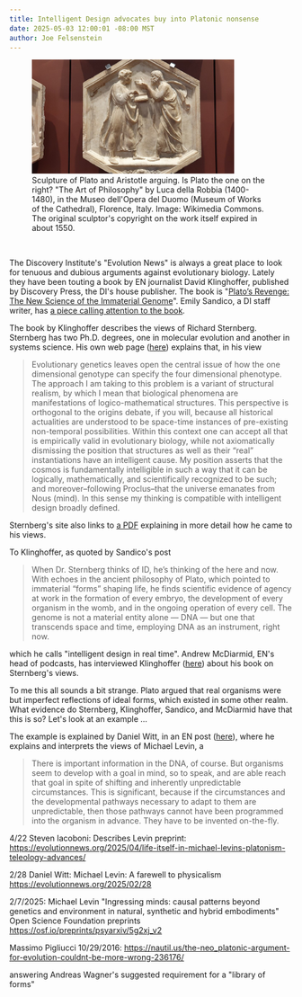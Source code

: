 ```yaml
---
title: Intelligent Design advocates buy into Platonic nonsense
date: 2025-05-03 12:00:01 -08:00 MST
author: Joe Felsenstein
---
```


<figure><img src="/uploads/2025/Plato_and_Aristotle_by_Luca_della_Robbia.jpg" alt="[Sculpture of Plato and Aristotle arguing]" width="360px" />
<figcaption>Sculpture of Plato and Aristotle arguing.  Is Plato the one on the right?  "The Art of Philosophy"  by  Luca della Robbia (1400-1480), in 
the Museo dell'Opera del Duomo (Museum of Works of the Cathedral), Florence, Italy.  Image: Wikimedia Commons.  The original sculptor's copyright on the work itself expired in about 1550.</figure>

<p>&nbsp;</p>


The Discovery Institute's "Evolution News" is always a great place to look for tenuous and dubious arguments against evolutionary 
biology.  Lately they have been touting a book by EN journalist David Klinghoffer, published by Discovery Press, 
the DI's house publisher.  The book is "[Plato’s Revenge: The New Science of the Immaterial Genome](https://discovery.press/b/platos-revenge/)".   Emily Sandico, a DI staff writer, has [a piece calling attention to the book]( https://evolutionnews.org/2025/04/platos-revenge-intelligent-design-in-real-time/).

The book by Klinghoffer describes the views of Richard Sternberg.  Sternberg has two 
Ph.D. degrees, one in molecular evolution and another in systems science.  His
own web page ([here](https://richardsternberg.com/)) explains that, in his view

> Evolutionary genetics leaves open the central issue of how the one dimensional genotype can specify the four dimensional phenotype. The approach I am taking to this problem is a variant of structural realism, by which I mean that biological phenomena are manifestations of logico-mathematical structures. This perspective is orthogonal to the origins debate, if you will, because all historical actualities are understood to be space-time instances of pre-existing non-temporal possibilities. Within this context one can accept all that is empirically valid in evolutionary biology, while not axiomatically dismissing the position that structures as well as their “real” instantiations have an intelligent cause. My position asserts that the cosmos is fundamentally intelligible in such a way that it can be logically, mathematically, and scientifically recognized to be such; and moreover–following Proclus–that the universe emanates from Nous (mind). In this sense my thinking is compatible with intelligent design broadly defined.

Sternberg's site also links to [a PDF](https://www.discovery.org/f/54005/) explaining in more detail how he came to his views.

To Klinghoffer, as quoted by Sandico's post

> When Dr. Sternberg thinks of ID, he’s thinking of the here and now. With echoes in the ancient philosophy of Plato, which pointed to immaterial “forms” shaping life, he finds scientific evidence of agency at work in the formation of every embryo, the development of every organism in the womb, and in the ongoing operation of every cell. The genome is not a material entity alone — DNA — but one that transcends space and time, employing DNA as an instrument, right now. 

which he calls "intelligent design in real time".  Andrew McDiarmid, EN's head of podcasts, has interviewed Klinghoffer ([here](https://evolutionnews.org/2025/05/platos-revenge-the-next-scientific-revolution/)) about his book on Sternberg's views.

To me this all sounds a bit strange.  Plato argued that real organisms were but imperfect reflections of ideal forms, which existed in some other realm. 
What evidence do Sternberg, Klinghoffer, Sandico, and McDiarmid have that this is so?  Let's look at an example ...

<!--read more-->

The example is explained by Daniel Witt, in an EN post ([here](https://evolutionnews.org/2025/02/biologist-michael-levin-a-farewell-to-physicalism/)), where he explains and interprets the views of Michael Levin, a 





> There is important information in the DNA, of course. But organisms seem to develop with a goal in mind, so to speak, and are able reach that goal in spite of shifting and inherently unpredictable circumstances. This is significant, because if the circumstances and the developmental pathways necessary to adapt to them are unpredictable, then those pathways cannot have been programmed into the organism in advance. They have to be invented on-the-fly.





4/22 Steven Iacoboni:   Describes Levin preprint:    https://evolutionnews.org/2025/04/life-itself-in-michael-levins-platonism-teleology-advances/

2/28  Daniel Witt:    Michael Levin: A farewell to physicalism https://evolutionnews.org/2025/02/28





2/7/2025: Michael Levin   "Ingressing minds: causal patterns beyond genetics and environment in natural, synthetic and hybrid embodiments"   Open Science Foundation preprints  https://osf.io/preprints/psyarxiv/5g2xj_v2

Massimo Pigliucci 10/29/2016:   https://nautil.us/the-neo_platonic-argument-for-evolution-couldnt-be-more-wrong-236176/

answering Andreas Wagner's suggested requirement for a "library of forms"









